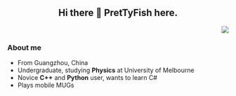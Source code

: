 <h2 align="center">Hi there 👋 PretTyFish here.</h2>

<p align="right">
  <img src="https://github-readme-stats.vercel.app/api?username=PretTy-Fish&show_icons=true&hide_border=true&theme=default"/>
</p>

### About me

- From Guangzhou, China
- Undergraduate, studying **Physics** at University of Melbourne
- Novice **C++** and **Python** user, wants to learn C#
- Plays mobile MUGs

<!--
**PretTy-Fish/PretTy-Fish** is a ✨ _special_ ✨ repository because its `README.md` (this file) appears on your GitHub profile.

Here are some ideas to get you started:

- 🔭 I’m currently working on ...
- 🌱 I’m currently learning ...
- 👯 I’m looking to collaborate on ...
- 🤔 I’m looking for help with ...
- 💬 Ask me about ...
- 📫 How to reach me: ...
- 😄 Pronouns: ...
- ⚡ Fun fact: ...
-->
